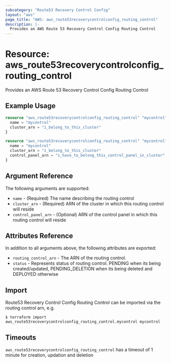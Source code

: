 ```yaml
---
subcategory: "Route53 Recovery Control Config"
layout: "aws"
page_title: "AWS: aws_route53recoverycontrolconfig_routing_control"
description: |-
  Provides an AWS Route 53 Recovery Control Config Routing Control
---
```


# Resource: aws_route53recoverycontrolconfig_routing_control

Provides an AWS Route 53 Recovery Control Config Routing Control

## Example Usage

```terraform
resource "aws_route53recoverycontrolconfig_routing_control" "mycontrol" {
  name = "mycontrol"
  cluster_arn = "i_belong_to_this_cluster"
}
```

```terraform
resource "aws_route53recoverycontrolconfig_routing_control" "mycontrol" {
  name = "mycontrol"
  cluster_arn = "i_belong_to_this_cluster"
  control_panel_arn = "i_have_to_belong_this_control_panel_in_cluster"
}
```

## Argument Reference

The following arguments are supported:

* `name` - (Required) The name describing the routing control
* `cluster_arn` - (Required) ARN of the cluster in which this routing control will reside
* `control_panel_arn` - (Optional) ARN of the control panel in which this routing control will reside

## Attributes Reference

In addition to all arguments above, the following attributes are exported:

* `routing_control_arn` - The ARN of the routing control.
* `status` - Represents status of routing control. PENDING when its being created/updated, PENDING_DELETION when its being deleted and DEPLOYED otherwise 

## Import

Route53 Recovery Control Config Routing Control can be imported via the routing control arn, e.g.

```
$ terraform import aws_route53recoverycontrolconfig_routing_control.mycontrol mycontrol
```

## Timeouts

`aws_route53recoverycontrolconfig_routing_control` has a timeout of 1 minute for creation, updation and deletion
